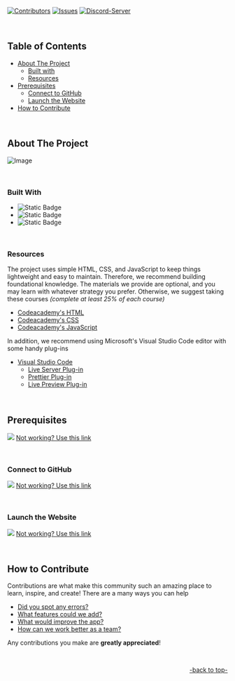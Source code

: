 <a name="readme-top"></a>


[![Contributors][contributors-shield]][contributors-url]
[![Issues][issues-shield]][issues-url]
[![Discord-Server][discord-shield]][discord-url]


<!-- Logo -->
<br />

<!-- shortcuts -->
## Table of Contents
- [ About The Project](#about-the-project)
  - [ Built with](#built-with)
  - [ Resources](#resources)
- [ Prerequisites](#prerequisites)
  - [ Connect to GitHub](#connect-to-github)
  - [ Launch the Website](#launch-the-website)
- [ How to Contribute](#how-to-contribute)

<br>


## About The Project

![Image](https://github.com/STEM-E-Youth-Career-Development-Program/app-7/assets/154091778/8b945447-424d-4575-b09b-f560b043c25c)

<br>

### Built With

* ![Static Badge](https://img.shields.io/badge/HTML-%23212329?style=for-the-badge&logo=HTML5)
* ![Static Badge](https://img.shields.io/badge/CSS-%23212329?style=for-the-badge&logo=CSS3)
* ![Static Badge](https://img.shields.io/badge/JavaScript-%23212329?style=for-the-badge&logo=JavaScript)

<br>

### Resources

The project uses simple HTML, CSS, and JavaScript to keep things lightweight and easy to maintain. Therefore, we recommend building foundational knowledge. The materials we provide are optional, and you may learn with whatever strategy you prefer. Otherwise, we suggest taking these courses *(complete at least 25% of each course)*

  - [Codeacademy's HTML](https://www.codecademy.com/learn/learn-html)
  - [Codeacademy's CSS](https://www.codecademy.com/learn/learn-css)
  - [Codeacademy's JavaScript](https://www.codecademy.com/enrolled/courses/introduction-to-javascript)

In addition, we recommend using Microsoft's Visual Studio Code editor with some handy plug-ins

  - [Visual Studio Code](https://code.visualstudio.com)
    - [Live Server Plug-in](https://marketplace.visualstudio.com/items?itemName=ritwickdey.LiveServer)
    - [Prettier Plug-in](https://marketplace.visualstudio.com/items?itemName=esbenp.prettier-vscode)
    - [Live Preview Plug-in](https://marketplace.visualstudio.com/items?itemName=ms-vscode.live-server)

<br>


## Prerequisites

[<img src="https://github.com/STEM-E-Youth-Career-Development-Program/app-7/assets/154091778/590c3ffd-efed-49af-a959-78042868db41">](https://youtu.be/GCCUwvlbDQ8)
[Not working? Use this link](https://youtu.be/GCCUwvlbDQ8)


<br>


### Connect to GitHub

[<img src="https://github.com/STEM-E-Youth-Career-Development-Program/app-7/assets/154091778/415bdbfe-cdb5-4163-9f59-cd98e6705bf4">](https://youtu.be/Br9dBeiTdIU)
[Not working? Use this link](https://youtu.be/Br9dBeiTdIU)

<br>

### Launch the Website

[<img src="https://github.com/STEM-E-Youth-Career-Development-Program/app-7/assets/154091778/09b34ca0-95f8-42fd-82cc-6d3af31d3589">](https://youtu.be/9zteNOpoi-k)
[Not working? Use this link](https://youtu.be/9zteNOpoi-k)

<br>


## How to Contribute

Contributions are what make this community such an amazing place to learn, inspire, and create! There are a many ways you can help

- [Did you spot any errors?](https://github.com/STEM-E-Youth-Career-Development-Program/app-7/issues/new)
- [What features could we add?](https://github.com/STEM-E-Youth-Career-Development-Program/app-7/issues/new)
- [What would improve the app?](https://github.com/STEM-E-Youth-Career-Development-Program/app-7/issues/new) 
- [How can we work better as a team?](https://github.com/STEM-E-Youth-Career-Development-Program/app-7/issues/new)

Any contributions you make are **greatly appreciated**! 

<br>
<p align="right"><a href="#readme-top">-back to top-</a></p>


<!-- Links -->
[contributors-shield]: https://img.shields.io/github/contributors/STEM-E-Youth-Career-Development-Program/app-7.svg?style=for-the-badge

[contributors-url]: https://github.com/STEM-E-Youth-Career-Development-Program/app-7/graphs/contributors

[issues-shield]: https://img.shields.io/github/issues/STEM-E-Youth-Career-Development-Program/app-7.svg?style=for-the-badge
[issues-url]: https://github.com/STEM-E-Youth-Career-Development-Program/app-7/issues

[discord-shield]: https://img.shields.io/badge/dynamic/json?url=https%3A%2F%2Fdiscord.com%2Fapi%2Finvites%2FNKDkE52HhH%3Fwith_counts%3Dtrue&query=%24.approximate_presence_count&suffix=%20Online&style=for-the-badge&logo=Discord&logoColor=white&label=Discord&color=%235864f4

[discord-url]: https://discord.gg/2EuA82Xayg
